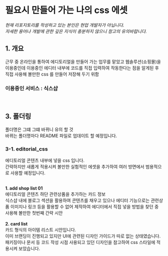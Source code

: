 # 필요시 만들어 가는 나의 css 에셋

<i>현재 리포지토리를 작성하고 있는 본인은 현업 개발자가 아닙니다.<br>
자세한 용어나 개발에 관한 깊은 지식이 충분하지 않으니 참고의 유의바랍니다.</i>

## 1. 개요

근무 중 온라인을 통하여 에디토리얼을 만들어 가는 업무를 맡았고 웹솔루션(쇼핑몰)을 이용중인데 이용중인 에디터 내부에 코드를 직접 입력하여 작동한다는 점을 알게된 후 직접 사용해 볼만한 css 를 만들어 저장해 두기 위함
<br>

### 이용중인 서비스 : 식스샵

<br>

## 3. 폴더링

폴더명은 그떄 그떄 바뀌니 유의 할 것
<br>
바뀌는 폴더명마다 README 파일로 업데이트 할 예정입니다.

### 3-1. editorial_css

에디토리얼 콘텐츠 내부에 넣을 css 입니다.
<br>
간략하지만 새롭게 적용시켜 볼만한 실험적인 에셋을 추가하여 여러 방면에서 범용적으로 사용할 예정입니다.
<br>
<br>

<b>1. add shop list 01</b>
<br>
에디토리얼 콘텐츠 하단 관련상품을 추가하는 카드 정보
<br>
식스샵 내에 블로그 섹션을 활용하여 콘텐츠를 채우고 있으나 에디터 기능으로는 관련상품 이미지나 링크 등을 활용할 수 없어 제작하여 에디터에서 직접 넣을 방법을 찾던 중 사용해 볼만한 첫번째 간략 시안
<br>
<br>
<b>2. card list</b>
<br>
카드 형식의 아이템 리스트 시안입니다.
<br>
이미 브랜딩이 진행되고 있지만 UI에 관련된 디자인 가이드가 따로 없는 상태였습니다.
<br>
패키징이나 문서 등 코드 작성 시점 사용되고 있던 디자인을 참고하여 css 스타일에 적용시켜 보았습니다.
